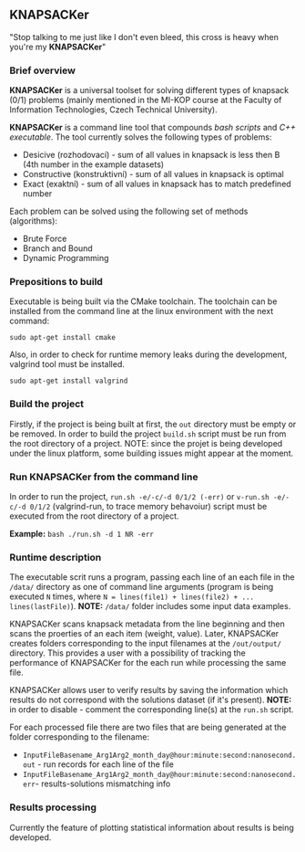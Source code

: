 ## KNAPSACKer

"Stop talking to me just like I don't even bleed, this cross is heavy when you're my **KNAPSACKer**"

### Brief overview

**KNAPSACKer** is a universal toolset for solving different types of knapsack (0/1) problems (mainly mentioned in the MI-KOP course at the Faculty of Information Technologies, Czech Technical University).

**KNAPSACKer** is a command line tool that compounds *bash scripts* and *C++ executable*. The tool currently solves the following types of problems:
* Desicive (rozhodovací) - sum of all values in knapsack is less then B (4th number in the example datasets)
* Constructive (konstruktivní) - sum of all values in knapsack is optimal
* Exact (exaktní) - sum of all values in knapsack has to match predefined number

Each problem can be solved using the following set of methods (algorithms):
* Brute Force
* Branch and Bound
* Dynamic Programming

### Prepositions to build

Executable is being built via the CMake toolchain. The toolchain can be installed from the command line at the linux environment with the next command:

`sudo apt-get install cmake`

Also, in order to check for runtime memory leaks during the development, valgrind tool must be installed.

`sudo apt-get install valgrind`

### Build the project

Firstly, if the project is being built at first, the `out` directory must be empty or be removed. In order to build the project `build.sh` script must be run from the root directory of a project. 
NOTE: since the projet is being developed under the linux platform, some building issues might appear at the moment.

### Run KNAPSACKer from the command line

In order to run the project, `run.sh -e/-c/-d 0/1/2 (-err)` or `v-run.sh -e/-c/-d 0/1/2` (valgrind-run, to trace memory behavoiur) script must be executed from the root directory of a project.

**Example:** `bash ./run.sh -d 1 NR -err`

### Runtime description

The executable scrit runs a program, passing each line of an each file in the `/data/` directory as one of command line arguments (program is being executed `N` times, where `N = lines(file1) + lines(file2) + ... lines(lastFile)`). **NOTE:** `/data/` folder includes some input data examples. 

KNAPSACKer scans knapsack metadata from the line beginning and then scans the proerties of an each item (weight, value). Later, KNAPSACKer creates folders corresponding to the input filenames at the `/out/output/` directory. This provides a user with a possibility of tracking the performance of KNAPSACKer for the each run while processing the same file. 

KNAPSACKer allows user to verify results by saving the information which results do not correspond with the solutions dataset (if it's present). **NOTE:** in order to disable - comment the corresponding line(s) at the `run.sh` script.

For each processed file there are two files that are being generated at the folder corresponding to the filename:
 * `InputFileBasename_Arg1Arg2_month_day@hour:minute:second:nanosecond.out` - run records for each line of the file
 * `InputFileBasename_Arg1Arg2_month_day@hour:minute:second:nanosecond.err`- results-solutions mismatching info

### Results processing

Currently the feature of plotting statistical information about results is being developed.




